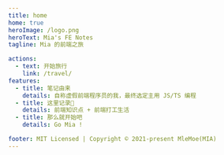 ```yaml
---
title: home
home: true
heroImage: /logo.png
heroText: Mia's FE Notes
tagline: Mia 的前端之旅

actions:
  - text: 开始旅行
    link: /travel/
features:
  - title: 笔记由来
    details: 自称虚假前端程序员的我，最终选定主用 JS/TS 编程
  - title: 这里记录📝
    details: 前端知识点 + 前端打工生活
  - title: 那么就开始吧
    details: Go Mia !

footer: MIT Licensed | Copyright © 2021-present MleMoe(MIA)
---
```

